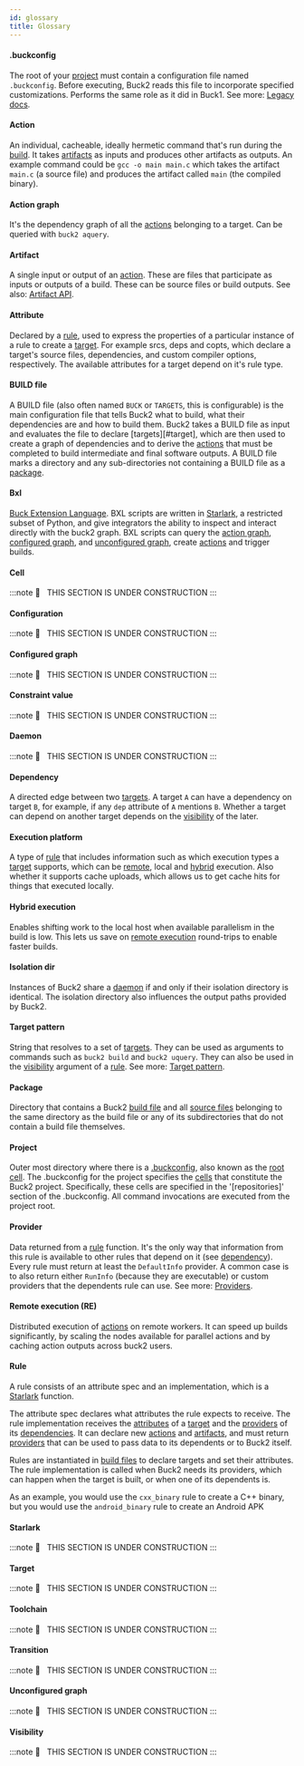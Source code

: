 ```yaml
---
id: glossary
title: Glossary
---
```


#### .buckconfig
The root of your [project](#project) must contain a configuration file named `.buckconfig`. Before executing, Buck2 reads this file to incorporate specified customizations. Performs the same role as it did in Buck1. See more: [Legacy docs](https://buck2.build/docs/legacy/files-and-directories/dot-buckconfig).

#### Action
An individual, cacheable, ideally hermetic command that's run during the [build](#build). It takes [artifacts](#artifact) as inputs and produces other artifacts as outputs. An example command could be `gcc -o main main.c` which takes the artifact `main.c` (a source file) and produces the artifact called `main` (the compiled binary).

#### Action graph
It's the dependency graph of all the [actions](#action) belonging to a target. Can be queried with `buck2 aquery`.

#### Artifact
A single input or output of an [action](#action). These are files that participate as inputs or outputs of a build. These can be source files or build outputs. See also: [Artifact API](https://buck2.build/docs/generated/native/Artifact/).

#### Attribute

Declared by a [rule](#rule), used to express the properties of a particular instance of a rule to create a [target](#target). For example srcs, deps and copts, which declare a target's source files, dependencies, and custom compiler options, respectively. The available attributes for a target depend on it's rule type.

#### BUILD file

A BUILD file (also often named `BUCK` or `TARGETS`, this is configurable) is the main configuration file that tells Buck2 what to build, what their dependencies are and how to build them. Buck2 takes a BUILD file as input and evaluates the file to declare [targets][#target], which are then used to create a graph of dependencies and to derive the [actions](#action) that must be completed to build intermediate and final software outputs. A BUILD file marks a directory and any sub-directories not containing a BUILD file as a [package](#package).


#### Bxl

[Buck Extension Language](https://buck2.build/docs/developers/bxl). BXL scripts are written in [Starlark](https://github.com/bazelbuild/starlark), a restricted subset of Python, and give integrators the ability to inspect and interact directly with the buck2 graph. BXL scripts can query the [action graph](#action-graph), [configured graph](#configured-graph), and [unconfigured graph](#unconfigured-graph), create [actions](#actions) and trigger builds.

#### Cell
:::note
🚧   THIS SECTION IS UNDER CONSTRUCTION
:::
#### Configuration
:::note
🚧   THIS SECTION IS UNDER CONSTRUCTION
:::
#### Configured graph
:::note
🚧   THIS SECTION IS UNDER CONSTRUCTION
:::
#### Constraint value
:::note
🚧   THIS SECTION IS UNDER CONSTRUCTION
:::
#### Daemon
:::note
🚧   THIS SECTION IS UNDER CONSTRUCTION
:::
#### Dependency

A directed edge between two [targets](#target). A target `A` can have a dependency on target `B`, for example, if any `dep` attribute of `A` mentions `B`. Whether a target can depend on another target depends on the [visibility](#visibility) of the later.

#### Execution platform

A type of [rule](#rule) that includes information such as which execution types a [target](#target) supports, which can be [remote](#remote-execution-re), local and [hybrid](#hybrid-execution) execution. Also whether it supports cache uploads, which allows us to get cache hits for things that executed locally.

#### Hybrid execution

Enables shifting work to the local host when available parallelism in the build is low. This lets us save on [remote execution](#remote-execution-re) round-trips to enable faster builds.

#### Isolation dir

Instances of Buck2 share a [daemon](#daemon) if and only if their isolation directory is identical. The isolation directory also influences the output paths provided by Buck2.

#### Target pattern

String that resolves to a set of [targets](#target). They can be used as arguments to commands such as `buck2 build` and `buck2 uquery`. They can also be used in the [visibility](#visibility) argument of a [rule](#rule). See more: [Target pattern](./target_pattern.md).

#### Package

Directory that contains a Buck2 [build file](#build-file) and all [source files](#source-file) belonging to the same directory as the build file or any of its subdirectories that do not contain a build file themselves.

#### Project

Outer most directory where there is a [.buckconfig](#buckconfig), also known as the [root cell](#cell). The .buckconfig for the project specifies the [cells](#cell) that constitute the Buck2 project. Specifically, these cells are specified in the '[repositories]' section of the .buckconfig. All command invocations are executed from the project root.

#### Provider

Data returned from a [rule](#rule) function. It's the only way that information from this rule is available to other rules that depend on it (see [dependency](#dependency)). Every rule must return at least the `DefaultInfo` provider. A common case is to also return either `RunInfo` (because they are executable) or custom providers that the dependents rule can use. See more: [Providers](https://buck2.build/docs/rule_authors/writing_rules/#providers).

#### Remote execution (RE)

Distributed execution of [actions](#action) on remote workers. It can speed up builds significantly, by scaling the nodes available for parallel actions and by caching action outputs across buck2 users.

#### Rule

A rule consists of an attribute spec and an implementation, which is a [Starlark](#starlark) function.

The attribute spec declares what attributes the rule expects to receive. The rule implementation receives the [attributes](#attribute) of a [target](#target) and the [providers](#provider) of its [dependencies](#dependency). It can declare new [actions](#action) and [artifacts](#artifact), and must return [providers](#provider) that can be used to pass data to its dependents or to Buck2 itself.

Rules are instantiated in [build files](#build-file) to declare targets and set their attributes. The rule implementation is called when Buck2 needs its providers, which can happen when the target is built, or when one of its dependents is.

As an example, you would use the `cxx_binary` rule to create a C++ binary, but you would use the `android_binary` rule to create an Android APK

#### Starlark
:::note
🚧   THIS SECTION IS UNDER CONSTRUCTION
:::
#### Target
:::note
🚧   THIS SECTION IS UNDER CONSTRUCTION
:::
#### Toolchain
:::note
🚧   THIS SECTION IS UNDER CONSTRUCTION
:::
#### Transition
:::note
🚧   THIS SECTION IS UNDER CONSTRUCTION
:::
#### Unconfigured graph
:::note
🚧   THIS SECTION IS UNDER CONSTRUCTION
:::
#### Visibility
:::note
🚧   THIS SECTION IS UNDER CONSTRUCTION
:::
